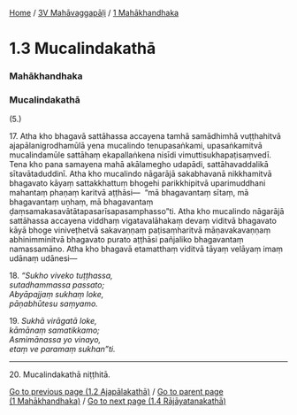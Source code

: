 
[Home](/) / [3V Mahāvaggapāḷi](../../3V.md) / [1 Mahākhandhaka](../1.md)

# 1.3 Mucalindakathā

### Mahākhandhaka

### Mucalindakathā

(5.)

17\. Atha kho bhagavā sattāhassa accayena tamhā samādhimhā vuṭṭhahitvā ajapālanigrodhamūlā yena mucalindo tenupasaṅkami, upasaṅkamitvā mucalindamūle sattāhaṃ ekapallaṅkena nisīdi vimuttisukhapaṭisaṃvedī. Tena kho pana samayena mahā akālamegho udapādi, sattāhavaddalikā sītavātaduddinī. Atha kho mucalindo nāgarājā sakabhavanā nikkhamitvā bhagavato kāyaṃ sattakkhattuṃ bhogehi parikkhipitvā uparimuddhani mahantaṃ phaṇaṃ karitvā aṭṭhāsi—  “mā bhagavantaṃ sītaṃ, mā bhagavantaṃ uṇhaṃ, mā bhagavantaṃ ḍaṃsamakasavātātapasarīsapasamphasso”ti. Atha kho mucalindo nāgarājā sattāhassa accayena viddhaṃ vigatavalāhakaṃ devaṃ viditvā bhagavato kāyā bhoge viniveṭhetvā sakavaṇṇaṃ paṭisaṃharitvā māṇavakavaṇṇaṃ abhinimminitvā bhagavato purato aṭṭhāsi pañjaliko bhagavantaṃ namassamāno. Atha kho bhagavā etamatthaṃ viditvā tāyaṃ velāyaṃ imaṃ udānaṃ udānesi—

18\. _“Sukho viveko tuṭṭhassa,_  
_sutadhammassa passato;_  
_Abyāpajjaṃ sukhaṃ loke,_  
_pāṇabhūtesu saṃyamo._  


19\. _Sukhā virāgatā loke,_  
_kāmānaṃ samatikkamo;_  
_Asmimānassa yo vinayo,_  
_etaṃ ve paramaṃ sukhan”ti._  


---

20\. Mucalindakathā niṭṭhitā.



[Go to previous page (1.2 Ajapālakathā)](1.2.md) / [Go to parent page (1 Mahākhandhaka)](../1.md) / [Go to next page (1.4 Rājāyatanakathā)](1.4.md)



